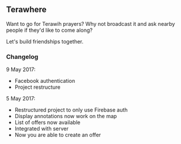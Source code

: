 ## Terawhere

Want to go for Terawih prayers? Why not broadcast it and ask nearby people if they'd like to come along? 

Let's build friendships together.

### Changelog

9 May 2017:
- Facebook authentication
- Project restructure

5 May 2017:
- Restructured project to only use Firebase auth
- Display annotations now work on the map
- List of offers now available
- Integrated with server
- Now you are able to create an offer
